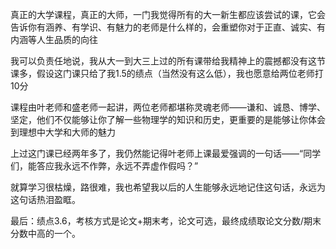 真正的大学课程，真正的大师，一门我觉得所有的大一新生都应该尝试的课，它会告诉你有涵养、有学识、有魅力的老师是什么样的，会重塑你对于正直、诚实、有内涵等人生品质的向往

我可以负责任地说，我从大一到大三上过的所有课带给我精神上的震撼都没有这节课多，假设这门课只给了我1.5的绩点（当然没有这么低），我也愿意给两位老师打10分

课程由叶老师和盛老师一起讲，两位老师都堪称灵魂老师——谦和、诚恳、博学、坚定，他们不仅能够让你了解一些物理学的知识和历史，更重要的是能够让你体会到理想中大学和大师的魅力

上过这门课已经两年多了，我仍然能记得叶老师上课最爱强调的一句话——“同学们，能答应我永远不作弊，永远不弄虚作假吗？”

就算学习很枯燥，路很难，我也希望我以后的人生能够永远地记住这句话，永远为这句话热泪盈眶。

最后：绩点3.6，考核方式是论文+期末考，论文可选，最终成绩取论文分数/期末分数中高的一个。
